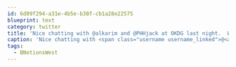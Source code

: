 ```yaml
---
id: 6d09f294-a31e-4b5e-b38f-cb1a28e22575
blueprint: text
category: twitter
title: 'Nice chatting with @alkarim and @PHHjack at OKDG last night.  Welcome to Kelowna, #BNotionsWest!'
caption: 'Nice chatting with <span class="username username_linked">@<a href="https://twitter.com/alkarim" title="Alkarim Nasser 🌵">alkarim</a></span> and @PHHjack at OKDG last night.  Welcome to Kelowna, <span class="hashtag hashtag_local">#<a href="http://tweettemp.darylchymko.ca/?tag=bnotionswest">BNotionsWest</a>!'
tags:
  - BNotionsWest
---
```

